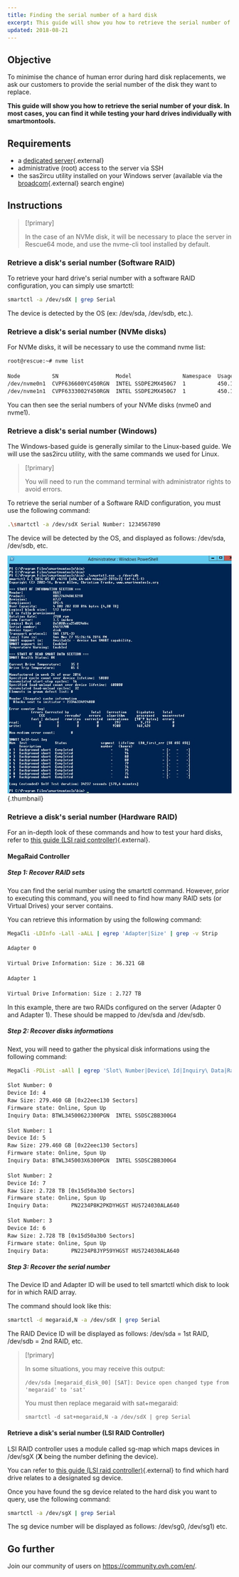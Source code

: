 ```yaml
---
title: Finding the serial number of a hard disk
excerpt: This guide will show you how to retrieve the serial number of a disk in order to proceed with its replacement.
updated: 2018-08-21
---
```



## Objective

To minimise the chance of human error during hard disk replacements, we ask our customers to provide the serial number of the disk they want to replace.

**This guide will show you how to retrieve the serial number of your disk. In most cases, you can find it while testing your hard drives individually with smartmontools.**

## Requirements

- a [dedicated server](https://www.ovh.ie/dedicated_servers/){.external}
- administrative (root) access to the server via SSH
- the sas2ircu utility installed on your Windows server (available via the [broadcom](https://www.broadcom.com/support/download-search/?dk=sas2ircu){.external} search engine)

## Instructions

> [!primary]
>
> In the case of an NVMe disk, it will be necessary to place the server in Rescue64 mode, and use the nvme-cli tool installed by default.
> 

### Retrieve a disk's serial number (Software RAID)

To retrieve your hard drive's serial number with a software RAID configuration, you can simply use smartctl:

```sh
smartctl -a /dev/sdX | grep Serial
```

The device is detected by the OS (ex: /dev/sda, /dev/sdb, etc.).

### Retrieve a disk's serial number (NVMe disks)

For NVMe disks, it will be necessary to use the command nvme list:

```sh
root@rescue:~# nvme list

Node          SN                  Model                Namespace  Usage                      Format   FW Rev
/dev/nvme0n1  CVPF636600YC450RGN  INTEL SSDPE2MX450G7  1          450.10 GB / 450.10 GB 512  B + 0 B  MDV10253
/dev/nvme1n1  CVPF6333002Y450RGN  INTEL SSDPE2MX450G7  1          450.10 GB / 450.10 GB 512  B + 0 B  MDV10253
```

You can then see the serial numbers of your NVMe disks (nvme0 and nvme1).

### Retrieve a disk's serial number (Windows)

The Windows-based guide is generally similar to the Linux-based guide. We will use the sas2ircu utility, with the same commands we used for Linux.

> [!primary]
>
> You will need to run the command terminal with administrator rights to avoid errors.
> 

To retrieve the serial number of a Software RAID configuration, you must use the following command:

```sh
.\smartctl -a /dev/sdX Serial Number: 1234567890
```

The device will be detected by the OS, and displayed as follows: /dev/sda, /dev/sdb, etc.

![smart_sdb_windows](images/smart_sdb_windows.png){.thumbnail}


### Retrieve a disk's serial number (Hardware RAID)

For an in-depth look of these commands and how to test your hard disks, refer to [this guide (LSI raid controller)](/pages/bare_metal_cloud/dedicated_servers/raid_hard){.external}.


#### MegaRaid Controller

##### Step 1: Recover RAID sets

You can find the serial number using the smartctl command. However, prior to executing this command, you will need to find how many RAID sets (or Virtual Drives) your server contains.

You can retrieve this information by using the following command:

```sh
MegaCli -LDInfo -Lall -aALL | egrep 'Adapter|Size' | grep -v Strip

Adapter 0

Virtual Drive Information: Size : 36.321 GB

Adapter 1

Virtual Drive Information: Size : 2.727 TB
```

In this example, there are two RAIDs configured on the server (Adapter 0 and Adapter 1). These should be mapped to /dev/sda and /dev/sdb.


##### Step 2: Recover disks informations

Next, you will need to gather the physical disk informations using the following command:

```sh
MegaCli -PDList -aAll | egrep 'Slot\ Number|Device\ Id|Inquiry\ Data|Raw|Firmware\ state' | sed 's/Slot/\nSlot/g'

Slot Number: 0
Device Id: 4
Raw Size: 279.460 GB [0x22eec130 Sectors]
Firmware state: Online, Spun Up
Inquiry Data: BTWL3450062J300PGN  INTEL SSDSC2BB300G4                     D2010355

Slot Number: 1
Device Id: 5
Raw Size: 279.460 GB [0x22eec130 Sectors] 
Firmware state: Online, Spun Up 
Inquiry Data: BTWL345003X6300PGN  INTEL SSDSC2BB300G4                     D2010355

Slot Number: 2
Device Id: 7
Raw Size: 2.728 TB [0x15d50a3b0 Sectors] 
Firmware state: Online, Spun Up 
Inquiry Data:       PN2234P8K2PKDYHGST HUS724030ALA640                    MF8OAA70

Slot Number: 3 
Device Id: 6 
Raw Size: 2.728 TB [0x15d50a3b0 Sectors] 
Firmware state: Online, Spun Up 
Inquiry Data:       PN2234P8JYP59YHGST HUS724030ALA640                    MF8OAA70
```

##### Step 3: Recover the serial number

The Device ID and Adapter ID will be used to tell smartctl which disk to look for in which RAID array.

The command should look like this:

```sh
smartctl -d megaraid,N -a /dev/sdX | grep Serial
```

The RAID Device ID will be displayed as follows: /dev/sda = 1st RAID, /dev/sdb = 2nd RAID, etc.


> [!primary]
>
> In some situations, you may receive this output:
> 
> ```
> /dev/sda [megaraid_disk_00] [SAT]: Device open changed type from 'megaraid' to 'sat'
> ```
> 
> You must then replace megaraid with sat+megaraid:
>
> ```
> smartctl -d sat+megaraid,N -a /dev/sdX | grep Serial
> ```
>

#### Retrieve a disk's serial number (LSI RAID Controller)

LSI RAID controller uses a module called sg-map which maps devices in /dev/sgX (**X** being the number defining the device).

You can refer to [this guide (LSI raid controller)](/pages/bare_metal_cloud/dedicated_servers/raid_hard){.external} to find which hard drive relates to a designated sg device.

Once you have found the sg device related to the hard disk you want to query, use the following command:

```sh
smartctl -a /dev/sgX | grep Serial
```

The sg device number will be displayed as follows: /dev/sg0, /dev/sg1) etc.


## Go further

Join our community of users on <https://community.ovh.com/en/>.